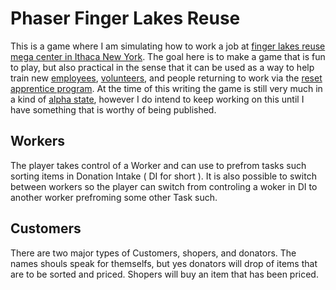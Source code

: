 # Phaser Finger Lakes Reuse

This is a game where I am simulating how to work a job at [finger lakes reuse mega center in Ithaca New York](https://ithacareuse.org/). The goal here is to make a game that is fun to play, but also practical in the sense that it can be used as a way to help train new [employees](https://ithacareuse.org/staff/), [volunteers](https://ithacareuse.org/volunteer/), and people returning to work via the [reset apprentice program](https://ithacareuse.org/reset/). At the time of this writing the game is still very much in a kind of [alpha state](https://en.wikipedia.org/wiki/Software_release_life_cycle), however I do intend to keep working on this until I have something that is worthy of being published.

## Workers

The player takes control of a Worker and can use to prefrom tasks such sorting items in Donation Intake \( DI for short \). It is also possible to switch between workers so the player can switch from controling a woker in DI to another worker prefroming some other Task such.

## Customers

There are two major types of Customers, shopers, and donators. The names shouls speak for themselfs, but yes donators will drop of items that are to be sorted and priced. Shopers will buy an item that has been priced.

